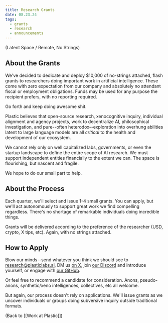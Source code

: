 ```yaml
---
title: Research Grants
date: 08.23.24
tags:
  - grants
  - research
  - announcements
---
```

(Latent Space / Remote, No Strings)

## About the Grants
We've decided to dedicate and deploy $10,000 of no-strings attached, flash grants to researchers doing important work in artificial intelligence. These come with zero expectation from our company and absolutely no attendant fiscal or employment obligations. Funds may be used for any purpose the recipient prefers, with no reporting required.

Go forth and keep doing awesome shit.

Plastic believes that open-source research, xenocognitive inquiry, individual alignment and agency projects, work to decentralize AI, philosophical investigation, and pure--often heterodox--exploration into overhung abilities latent to large language models are all *critical* to the health and development of our ecosystem. 

We cannot rely only on well capitalized labs, governments, or even the startup landscape to define the entire scope of AI research. We must support independent entities financially to the extent we can. The space is flourishing, but nascent and fragile. 

We hope to do our small part to help.

## About the Process
Each quarter, we'll select and issue 1-4 small grants. You can apply, but we'll act autonomously to support great work we find compelling regardless. There's no shortage of remarkable individuals doing incredible things.

Grants will be delivered according to the preference of the researcher (USD, crypto, X tips, etc). Again, with no strings attached.

## How to Apply
Blow our minds--send whatever you think we should see to research@plasticlabs.ai, DM us [on X](https://x.com/plastic_labs), join [our Discord](https://discord.gg/plasticlabs) and introduce yourself, or engage with [our GitHub](https://github.com/plastic-labs).

Or feel free to recommend a candidate for consideration. Anons, pseudo-anons, synthetic/xeno intelligences, collectives, etc all welcome. 

But again, our process doesn't rely on applications. We'll issue grants as we uncover individuals or groups doing subversive inquiry outside traditional formats.


(Back to [[Work at Plastic]])